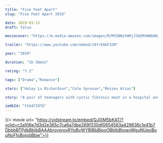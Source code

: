 ```yaml
---
title: "Five Feet Apart"
slug: "Five Feet Apart 2019"

date: 2019-03-15
draft: false

moviecover: "https://m.media-amazon.com/images/M/MV5BNzVmMjJlN2MtNWQ4Ny00Zjc2LWJjYTgtYjJiNGM5MTM1ZTlkXkEyXkFqcGdeQXVyMjM4NTM5NDY@._V1_SY1000_SX675_AL_.jpg"

trailer: "https://www.youtube.com/embed/24YrEAGF32M"

year: "2019"

duration: "1h 56min"

rating: "7.2"

tags: ["Drama","Romance"]

stars: ["Haley Lu Richardson","Cole Sprouse","Moises Arias"]

story: "A pair of teenagers with cystic fibrosis meet in a hospital and fall in love, though their disease means they must avoid close physical contact."

imdbId: "tt6472976"
---
```


{{< movie url= "https://vidstream.to/embed/QJ0iM5bKAT/?vclid=c2a106e7d3d2e365c7ca6a7dbe269f330df0654563a429836c1e41b7DbbbBTPdbBbIbBAAAbrovprovRYpBvWYBIBbBlpoOBbIbBtowoWguNUeoBouNoFfoBojobBbw">}}

